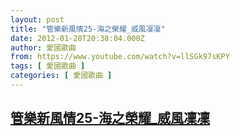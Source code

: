 ```yaml
---
layout: post
title: "管樂新風情25-海之榮耀_威風凜凜"
date: 2012-01-28T20:38:04.000Z
author: 愛國歌曲
from: https://www.youtube.com/watch?v=llSGk97sKPY
tags: [ 愛國歌曲 ]
categories: [ 愛國歌曲 ]
---
```

<!--1327783084000-->
[管樂新風情25-海之榮耀_威風凜凜](https://www.youtube.com/watch?v=llSGk97sKPY)
------

<div>

</div>
